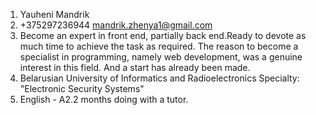 1. Yauheni Mandrik
2. +375297236944
mandrik.zhenya1@gmail.com
3. Become an expert in front end, partially back end.Ready to devote as much time to achieve the task as required.
The reason to become a specialist in programming, namely web development, was a genuine interest in this field. And a start has already been made.
4. Belarusian University of Informatics and Radioelectronics Specialty: "Electronic Security Systems"
5. English - A2.2 months doing with a tutor.
